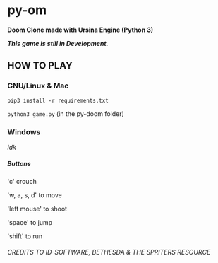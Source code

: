 # py-om

**Doom Clone made with Ursina Engine (Python 3)**

***This game is still in Development.***

## HOW TO PLAY

### GNU/Linux & Mac
`pip3 install -r requirements.txt`

`python3 game.py` (in the py-doom folder)

### Windows

*idk*

##### Buttons
'c' crouch

'w, a, s, d' to move

'left mouse' to shoot

'space' to jump

'shift' to run

###### CREDITS TO ID-SOFTWARE, BETHESDA & THE SPRITERS RESOURCE
